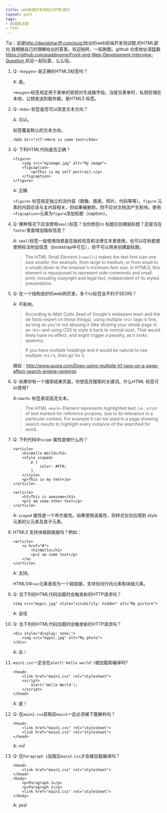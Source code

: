 ```yaml
---
title: web前端开发测验之HTML部分
layout: post
tags:
- 前端笔试题
- html
---
```


Tip：这是<http://davidshariff.com/quiz/>给出的web前端开发测试题,的HTML部分,我根据自己的理解给出的答案，欢迎拍砖，一起刷题。github 仓库地址请猛戳<https://github.com/paddingme/Front-end-Web-Development-Interview-Question>,欢迎一起玩耍，么么哒。

1. Q: `<keygen>` 是正确的HTML5标签吗？

    A: 是。

    `<keygen>`标签规定用于表单的密钥对生成器字段。当提交表单时，私钥存储在本地，公钥发送到服务器。是HTML5 标签。

2. Q: `<bdo>` 标签是否可以改变文本方向？

    A: 可以。

    <bdo> 标签覆盖默认的文本方向。

    ```
    <bdo dir="rtl">Here is some text</bdo>
    ```

3. Q: 下列HTML代码是否正确？

    ```
    <figure>
        <img src="myimage.jpg" alt="My image">
        <figcaption>
            <p>This is my self portrait.</p>
        </figcaption>
    </figure>
    ```

    A: 正确

     `<figure>` 标签规定独立的流内容（图像、图表、照片、代码等等）。`figure` 元素的内容应该与主内容相关，但如果被删除，则不应对文档流产生影响。使用`<figcaption>`元素为`figure`添加标题（caption）。

4. Q: 哪种情况下应该使用`small`标签？当你想在`h1` 标题后创建副标题？还是当在`footer`里面增加版权信息？

    A: `small`标签一般使用场景是在版权信息和法律文本里使用，也可以在标题里使用标注附加信息（bootstrap中可见），但不可以用来创建副标题。

    > The HTML Small Element (`<small>`) makes the text font size one size smaller (for example, from large to medium, or from small to x-small) down to the browser's minimum font size.  In HTML5, this element is repurposed to represent side-comments and small print, including copyright and legal text, independent of its styled presentation.

5. Q: 在一个结构良好的web网页里，多个`h1`标签会不利于SEO吗？

    A: 不影响。

    > According to Matt Cutts (lead of Google's webspam team and the de facto expert on these things), using multiple `<h1>` tags is fine, as long as you're not abusing it (like sticking your whole page in an `<h1>` and using CSS to style it back to normal size). That would likely have no effect, and might trigger a penalty, as it looks spammy.

    > If you have multiple headings and it would be natural to use multiple `<h1>`'s, then go for it.

    摘自：<http://www.quora.com/Does-using-multiple-h1-tags-on-a-page-affect-search-engine-rankings>

6. Q: 如果你有一个搜索结果页面，你想高亮搜索的关键词。什么HTML 标签可以使用?

    A:`<mark>` 标签表现高亮文本。

    > The HTML `<mark>` Element represents highlighted text, i.e., a run of text marked for reference purpose, due to its relevance in a particular context. For example it can be used in a page showing search results to highlight every instance of the searched for word.

7. Q: 下列代码中`scope` 属性是做什么的？

    ```
    <article>
        <h1>Hello World</h1>
        <style scoped>
            p {
                color: #FF0;
            }
        </style>
        <p>This is my text</p>
    </article>

    <article>
        <h1>This is awesome</h1>
        <p>I am some other text</p>
    </article>
    ```

    A: `scoped` 属性是一个布尔属性。如果使用该属性，则样式仅仅应用到 style 元素的父元素及其子元素。

8. HTML5 支持块级超链接吗？例如：

    ```
    <article>
        <a href="#">
            <h1>Hello</h1>
            <p>I am some text</p>
        </a>
    </article>
    ```
    A: 支持。

    HTML5中`<a>`元素表现为一个超链接，支持任何行内元素和块级元素。

9. Q: 当下列的HTML代码加载时会触发新的HTTP请求吗？

    ```
    <img src="mypic.jpg" style="visibility: hidden" alt="My picture">
    ```

    A: 会哇

10. Q: 当下列的HTML代码加载时会触发新的HTTP请求吗？

    ```
    <div style="display: none;">
        <img src="mypic.jpg" alt="My photo">
    </div>
    ```

    A: 会！

11. `main1.css`一定会在`alert('Hello world')`被加载和编译吗?

    ```
    <head>
        <link href="main1.css" rel="stylesheet">
        <script>
            alert('Hello World');
        </script>
    </head>
    ```

    A: 是！

12. Q: 在`main2.css`获取前`main1`一定必须被下载解析吗？

    ```
    <head>
        <link href="main1.css" rel="stylesheet">
        <link href="main2.css" rel="stylesheet">
    </head>
    ```

    A: no!

13. Q: 在`Paragraph 1`加载后`main2.css`才会被加载编译吗？

    ```
    <head>
        <link href="main1.css" rel="stylesheet">
    </head>
    <body>
        <p>Paragraph 1</p>
        <p>Paragraph 2</p>
        <link href="main2.css" rel="stylesheet">
    </body>
    ```

    A: yes!